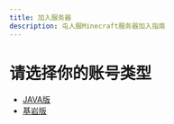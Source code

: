 ```yaml
---
title: 加入服务器
description: 屯人服Minecraft服务器加入指南
---
```


# 请选择你的账号类型

- [JAVA版](/guide/join/java.md)
- [基岩版](/guide/join/bedrock.md)